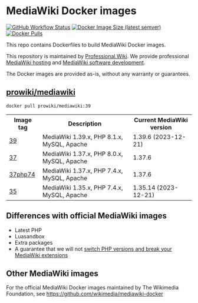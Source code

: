# MediaWiki Docker images

[![GitHub Workflow Status](https://img.shields.io/github/actions/workflow/status/ProfessionalWiki/mw-docker/build.yml?branch=master)](https://github.com/ProfessionalWiki/mw-docker/actions?query=workflow%3A"Docker+Build")
[![Docker Image Size (latest semver)](https://img.shields.io/docker/image-size/prowiki/mediawiki)](https://hub.docker.com/r/prowiki/mediawiki)
[![Docker Pulls](https://img.shields.io/docker/pulls/prowiki/mediawiki)](https://hub.docker.com/r/prowiki/mediawiki)

This repo contains Dockerfiles to build MediaWiki Docker images.

This repository is maintained by [Professional.Wiki](https://professional.wiki/). We provide professional
[MediaWiki hosting](https://www.pro.wiki/)
and [MediaWiki software development](https://professional.wiki/en/mediawiki-development).

The Docker images are provided as-is, without any warranty or guarantees.

## [prowiki/mediawiki](https://hub.docker.com/r/prowiki/mediawiki)

	docker pull prowiki/mediawiki:39

<table>
	<tr>
		<th>Image tag</th>
		<th>Description</th>
		<th>Current MediaWiki version</th>
	</tr>
	<tr>
		<td><a href="https://hub.docker.com/repository/docker/prowiki/mediawiki/tags?page=1&name=39">39</a></td>
		<td>MediaWiki 1.39.x, PHP 8.1.x, MySQL, Apache</td>
		<td>1.39.6 (2023-12-21)</td>
	</tr>
	<tr>
		<td><a href="https://hub.docker.com/repository/docker/prowiki/mediawiki/tags?page=1&name=37">37</a></td>
		<td>MediaWiki 1.37.x, PHP 8.0.x, MySQL, Apache</td>
		<td>1.37.6</td>
	</tr>
	<tr>
		<td><a href="https://hub.docker.com/repository/docker/prowiki/mediawiki/tags?page=1&name=37php74">37php74</a></td>
		<td>MediaWiki 1.37.x, PHP 7.4.x, MySQL, Apache</td>
		<td>1.37.6</td>
	</tr>
	<tr>
		<td><a href="https://hub.docker.com/repository/docker/prowiki/mediawiki/tags?page=1&name=35">35</a></td>
		<td>MediaWiki 1.35.x, PHP 7.4.x, MySQL, Apache</td>
		<td>1.35.14 (2023-12-21)</td>
	</tr>
</table>

## Differences with official MediaWiki images

* Latest PHP
* Luasandbox
* Extra packages
* A guarantee that we will not [switch PHP versions and break your MediaWiki extensions](https://github.com/wikimedia/mediawiki-docker/pull/117)

## Other MediaWiki images

For the official MediaWiki Docker images maintained by The Wikimedia Foundation, see https://github.com/wikimedia/mediawiki-docker

